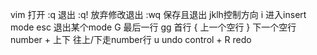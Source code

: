 vim 打开
:q 退出
:q! 放弃修改退出
:wq 保存且退出
jklh控制方向
i 进入insert mode
esc 退出某个mode
G 最后一行
gg 首行
{ 上一个空行
} 下一个空行
number + 上下 往上/下走number行
u undo
control + R redo
